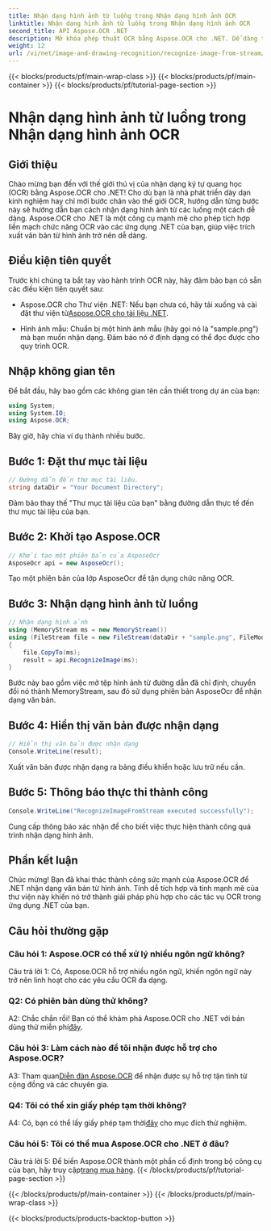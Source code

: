 ```yaml
---
title: Nhận dạng hình ảnh từ luồng trong Nhận dạng hình ảnh OCR
linktitle: Nhận dạng hình ảnh từ luồng trong Nhận dạng hình ảnh OCR
second_title: API Aspose.OCR .NET
description: Mở khóa phép thuật OCR bằng Aspose.OCR cho .NET. Dễ dàng trích xuất văn bản từ hình ảnh. Khám phá hướng dẫn để được hướng dẫn từng bước.
weight: 12
url: /vi/net/image-and-drawing-recognition/recognize-image-from-stream/
---
```


{{< blocks/products/pf/main-wrap-class >}}
{{< blocks/products/pf/main-container >}}
{{< blocks/products/pf/tutorial-page-section >}}

# Nhận dạng hình ảnh từ luồng trong Nhận dạng hình ảnh OCR

## Giới thiệu

Chào mừng bạn đến với thế giới thú vị của nhận dạng ký tự quang học (OCR) bằng Aspose.OCR cho .NET! Cho dù bạn là nhà phát triển dày dạn kinh nghiệm hay chỉ mới bước chân vào thế giới OCR, hướng dẫn từng bước này sẽ hướng dẫn bạn cách nhận dạng hình ảnh từ các luồng một cách dễ dàng. Aspose.OCR cho .NET là một công cụ mạnh mẽ cho phép tích hợp liền mạch chức năng OCR vào các ứng dụng .NET của bạn, giúp việc trích xuất văn bản từ hình ảnh trở nên dễ dàng.

## Điều kiện tiên quyết

Trước khi chúng ta bắt tay vào hành trình OCR này, hãy đảm bảo bạn có sẵn các điều kiện tiên quyết sau:

-  Aspose.OCR cho Thư viện .NET: Nếu bạn chưa có, hãy tải xuống và cài đặt thư viện từ[Aspose.OCR cho tài liệu .NET](https://reference.aspose.com/ocr/net/).

- Hình ảnh mẫu: Chuẩn bị một hình ảnh mẫu (hãy gọi nó là "sample.png") mà bạn muốn nhận dạng. Đảm bảo nó ở định dạng có thể đọc được cho quy trình OCR.

## Nhập không gian tên

Để bắt đầu, hãy bao gồm các không gian tên cần thiết trong dự án của bạn:

```csharp
using System;
using System.IO;
using Aspose.OCR;
```

Bây giờ, hãy chia ví dụ thành nhiều bước.

## Bước 1: Đặt thư mục tài liệu

```csharp
// Đường dẫn đến thư mục tài liệu.
string dataDir = "Your Document Directory";
```

Đảm bảo thay thế "Thư mục tài liệu của bạn" bằng đường dẫn thực tế đến thư mục tài liệu của bạn.

## Bước 2: Khởi tạo Aspose.OCR

```csharp
// Khởi tạo một phiên bản của AsposeOcr
AsposeOcr api = new AsposeOcr();
```

Tạo một phiên bản của lớp AsposeOcr để tận dụng chức năng OCR.

## Bước 3: Nhận dạng hình ảnh từ luồng

```csharp
// Nhận dạng hình ảnh
using (MemoryStream ms = new MemoryStream())
using (FileStream file = new FileStream(dataDir + "sample.png", FileMode.Open, FileAccess.Read))
{
    file.CopyTo(ms);
    result = api.RecognizeImage(ms);
}
```

Bước này bao gồm việc mở tệp hình ảnh từ đường dẫn đã chỉ định, chuyển đổi nó thành MemoryStream, sau đó sử dụng phiên bản AsposeOcr để nhận dạng văn bản.

## Bước 4: Hiển thị văn bản được nhận dạng

```csharp
// Hiển thị văn bản được nhận dạng
Console.WriteLine(result);
```

Xuất văn bản được nhận dạng ra bảng điều khiển hoặc lưu trữ nếu cần.

## Bước 5: Thông báo thực thi thành công

```csharp
Console.WriteLine("RecognizeImageFromStream executed successfully");
```

Cung cấp thông báo xác nhận để cho biết việc thực hiện thành công quá trình nhận dạng hình ảnh.

## Phần kết luận

Chúc mừng! Bạn đã khai thác thành công sức mạnh của Aspose.OCR để .NET nhận dạng văn bản từ hình ảnh. Tính dễ tích hợp và tính mạnh mẽ của thư viện này khiến nó trở thành giải pháp phù hợp cho các tác vụ OCR trong ứng dụng .NET của bạn.

## Câu hỏi thường gặp

### Câu hỏi 1: Aspose.OCR có thể xử lý nhiều ngôn ngữ không?

Câu trả lời 1: Có, Aspose.OCR hỗ trợ nhiều ngôn ngữ, khiến ngôn ngữ này trở nên linh hoạt cho các yêu cầu OCR đa dạng.

### Q2: Có phiên bản dùng thử không?

 A2: Chắc chắn rồi! Bạn có thể khám phá Aspose.OCR cho .NET với bản dùng thử miễn phí[đây](https://releases.aspose.com/).

### Câu hỏi 3: Làm cách nào để tôi nhận được hỗ trợ cho Aspose.OCR?

 A3: Tham quan[Diễn đàn Aspose.OCR](https://forum.aspose.com/c/ocr/16) để nhận được sự hỗ trợ tận tình từ cộng đồng và các chuyên gia.

### Q4: Tôi có thể xin giấy phép tạm thời không?

 A4: Có, bạn có thể lấy giấy phép tạm thời[đây](https://purchase.aspose.com/temporary-license/) cho mục đích thử nghiệm.

### Câu hỏi 5: Tôi có thể mua Aspose.OCR cho .NET ở đâu?

 Câu trả lời 5: Để biến Aspose.OCR thành một phần cố định trong bộ công cụ của bạn, hãy truy cập[trang mua hàng](https://purchase.aspose.com/buy).
{{< /blocks/products/pf/tutorial-page-section >}}

{{< /blocks/products/pf/main-container >}}
{{< /blocks/products/pf/main-wrap-class >}}

{{< blocks/products/products-backtop-button >}}
